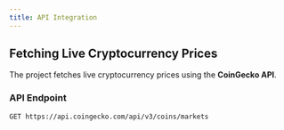 ```yaml
---
title: API Integration
---
```


## Fetching Live Cryptocurrency Prices

The project fetches live cryptocurrency prices using the **CoinGecko API**.

### **API Endpoint**
```sh
GET https://api.coingecko.com/api/v3/coins/markets
